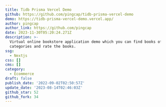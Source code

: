 ```yaml
---
title: Tidb Prisma Vercel Demo
github: https://github.com/pingcap/tidb-prisma-vercel-demo
demo: https://tidb-prisma-vercel-demo.vercel.app/
author: pingcap
author_link: https://github.com/pingcap
date: 2023-11-30T05:20:24.271Z
description: >-
  Virtual online bookstore application demo which you can find books of various
  categories and rate the books.
ssg:
  - Nextjs
css: []
cms: []
category:
  - Ecommerce
draft: false
publish_date: '2022-09-02T02:50:57Z'
update_date: '2023-08-14T02:46:03Z'
github_star: 52
github_fork: 34
---
```

